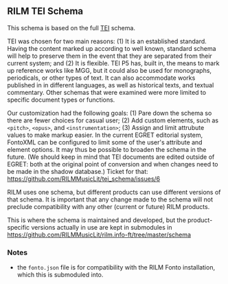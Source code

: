 ## RILM TEI Schema

This schema is based on the full [TEI](http://www.tei-c.org/) schema. 

TEI was chosen for two main reasons: (1) It is an established standard. Having the content marked up according to well known, standard schema will help to preserve them in the event that they are separated from their current system; and (2) It is flexible. TEI P5 has, built in, the means to mark up reference works like MGG, but it could also be used for monographs, periodicals, or other types of text. It can also accommodate works published in in different languages, as well as historical texts, and textual commentary. Other schemas that were examined were more limited to specific document types or functions.

Our customization had the following goals: (1) Pare down the schema so there are fewer choices for casual user; (2) Add custom elements, such as `<pitch>`, `<opus>`, and `<instrumentation>`; (3) Assign and limit attrubute values to make markup easier. In the current EGRET editorial system, FontoXML can be configured to limit some of the user's attribute and element options. It may thus be possible to broaden the schema in the future. (We should keep in mind that TEI documents are edited outside of EGRET: both at the original point of conversion and when changes need to be made in the shadow database.) Ticket for that: https://github.com/RILMMusicLit/tei_schema/issues/6
  
RILM uses one schema, but different products can use different versions of that schema. It is important that any change made to the schema will not preclude compatibility with any other (current or future) RILM products.

This is where the schema is maintained and developed, but the product-specific versions actually in use are kept in submodules in https://github.com/RILMMusicLit/rilm.info-ft/tree/master/schema

### Notes

- the `fonto.json` file is for compatibility with the RILM Fonto installation, which this is submoduled into.